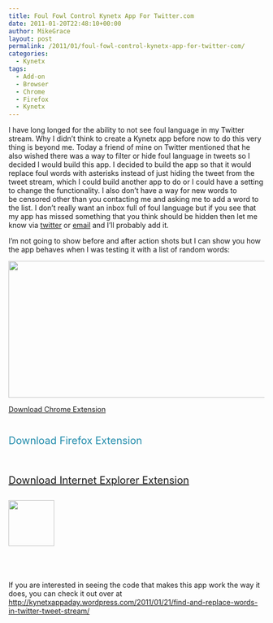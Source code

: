 ```yaml
---
title: Foul Fowl Control Kynetx App For Twitter.com
date: 2011-01-20T22:48:10+00:00
author: MikeGrace
layout: post
permalink: /2011/01/foul-fowl-control-kynetx-app-for-twitter-com/
categories:
  - Kynetx
tags:
  - Add-on
  - Browser
  - Chrome
  - Firefox
  - Kynetx
---
```

I have long longed for the ability to not see foul language in my Twitter stream. Why I didn&#8217;t think to create a Kynetx app before now to do this very thing is beyond me. Today a friend of mine on Twitter mentioned that he also wished there was a way to filter or hide foul language in tweets so I decided I would build this app. I decided to build the app so that it would replace foul words with asterisks instead of just hiding the tweet from the tweet stream, which I could build another app to do or I could have a setting to change the functionality. I also don&#8217;t have a way for new words to be censored other than you contacting me and asking me to add a word to the list. I don&#8217;t really want an inbox full of foul language but if you see that my app has missed something that you think should be hidden then let me know via [twitter](http://twitter.com/MikeGrace) or [email](http://www.google.com/profiles/themikegrace/contactme?continue=http://www.google.com/profiles/themikegrace) and I&#8217;ll probably add it.

I&#8217;m not going to show before and after action shots but I can show you how the app behaves when I was testing it with a list of random words:

<img class="alignnone" src="http://mikegrace.s3.amazonaws.com/geek-blog/foul-fowl-control.png" alt="" width="505" height="269" />

[Download Chrome Extension](http://mikegrace.s3.amazonaws.com/geek-blog/Foul_Fowl_Control.crx)

<p style="padding-top: 0px; padding-right: 0px; padding-bottom: 27px; padding-left: 0px; outline-width: 0px; outline-style: initial; outline-color: initial; font-weight: inherit; font-style: inherit; font-size: 20px; font-family: inherit; vertical-align: baseline; margin: 0px;">
  <a style="outline-width: 0px; outline-style: initial; outline-color: initial; font-weight: inherit; font-style: inherit; font-size: 20px; font-family: inherit; vertical-align: baseline; color: #208bab; text-decoration: none; padding: 0px; margin: 0px;" href="http://mikegrace.s3.amazonaws.com/geek-blog/Foul_Fowl_Control.crx"><img style="outline-width: 0px; outline-style: initial; outline-color: initial; font-weight: inherit; font-style: inherit; font-size: 20px; font-family: inherit; vertical-align: baseline; padding: 0px; margin: 0px; border: 0px initial initial;" src="http://mikegrace.s3.amazonaws.com/geek-blog/chrome-90.png" alt="" /></a>
</p>

<p style="padding-top: 0px; padding-right: 0px; padding-bottom: 27px; padding-left: 0px; outline-width: 0px; outline-style: initial; outline-color: initial; font-weight: inherit; font-style: inherit; font-size: 20px; font-family: inherit; vertical-align: baseline; margin: 0px;">
  <a style="outline-width: 0px; outline-style: initial; outline-color: initial; font-weight: inherit; font-style: inherit; font-size: 20px; font-family: inherit; vertical-align: baseline; color: #208bab; text-decoration: none; padding: 0px; margin: 0px;" href="http://mikegrace.s3.amazonaws.com/geek-blog/Foul_Fowl_Control.xpi">Download Firefox Extension</a>
</p>

<p style="padding-top: 0px; padding-right: 0px; padding-bottom: 27px; padding-left: 0px; outline-width: 0px; outline-style: initial; outline-color: initial; font-weight: inherit; font-style: inherit; font-size: 20px; font-family: inherit; vertical-align: baseline; margin: 0px;">
  <a style="outline-width: 0px; outline-style: initial; outline-color: initial; font-weight: inherit; font-style: inherit; font-size: 20px; font-family: inherit; vertical-align: baseline; color: #208bab; text-decoration: none; padding: 0px; margin: 0px;" href="http://mikegrace.s3.amazonaws.com/geek-blog/Foul_Fowl_Control.xpi"><img style="outline-width: 0px; outline-style: initial; outline-color: initial; font-weight: inherit; font-style: inherit; font-size: 20px; font-family: inherit; vertical-align: baseline; padding: 0px; margin: 0px; border: 0px initial initial;" src="http://mikegrace.s3.amazonaws.com/geek-blog/firefox-90.png" alt="" /></a>
</p>

<p style="padding-top: 0px; padding-right: 0px; padding-bottom: 27px; padding-left: 0px; outline-width: 0px; outline-style: initial; outline-color: initial; font-weight: inherit; font-style: inherit; font-size: 20px; font-family: inherit; vertical-align: baseline; margin: 0px;">
  <a href="http://mikegrace.s3.amazonaws.com/geek-blog/Foul_Fowl_Control_Setup.exe">Download Internet Explorer Extension</a>
</p>

<p style="padding-top: 0px; padding-right: 0px; padding-bottom: 27px; padding-left: 0px; outline-width: 0px; outline-style: initial; outline-color: initial; font-weight: inherit; font-style: inherit; font-size: 20px; font-family: inherit; vertical-align: baseline; margin: 0px;">
  <a href="http://mikegrace.s3.amazonaws.com/geek-blog/Foul_Fowl_Control_Setup.exe"><img class="alignnone" src="http://mikegrace.s3.amazonaws.com/geek-blog/ie-90.png" alt="" width="90" height="90" /></a>
</p>

<p style="padding-top: 0px; padding-right: 0px; padding-bottom: 27px; padding-left: 0px; outline-width: 0px; outline-style: initial; outline-color: initial; font-weight: inherit; font-style: inherit; font-size: 20px; font-family: inherit; vertical-align: baseline; margin: 0px;">
  <p>
    If you are interested in seeing the code that makes this app work the way it does, you can check it out over at <a href="http://kynetxappaday.wordpress.com/2011/01/21/find-and-replace-words-in-twitter-tweet-stream/">http://kynetxappaday.wordpress.com/2011/01/21/find-and-replace-words-in-twitter-tweet-stream/</a>
  </p>